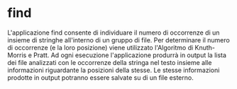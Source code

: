 # find

L'applicazione find consente di individuare il numero di occorrenze di un insieme di stringhe all'interno di un gruppo di file. Per determinare il numero di occorrenze (e la loro posizione) viene utilizzato l'Algoritmo di Knuth-Morris e Pratt. Ad ogni esecuzione l'applicazione produrrà in output la lista dei file analizzati con le occorrenze della stringa nel testo insieme alle informazioni riguardante la posizioni della stesse. Le stesse informazioni prodotte in output potranno essere salvate su di un file esterno.
